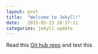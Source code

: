 ```yaml
---
layout: post
title:  "Welcome to Jekyll!"
date:   2015-05-23 20:37:11
categories: jekyll update
---
```


Read this [Git hub repo][TechnikiWizualizacjiDanych] and test this


[TechnikiWizualizacjiDanych]:	https://github.com/pbiecek/TechnikiWizualizacjiDanych
